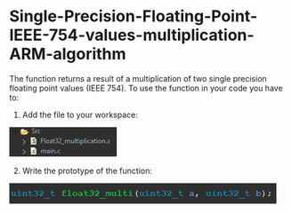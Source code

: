 # Single-Precision-Floating-Point-IEEE-754-values-multiplication-ARM-algorithm
The function returns a result of a multiplication of two single precision floating point values (IEEE 754).
To use the function in your code you have to:
1) Add the file to your workspace:

![](images/workspace.png)

2) Write the prototype of the function:

![](images/prototype.png)
